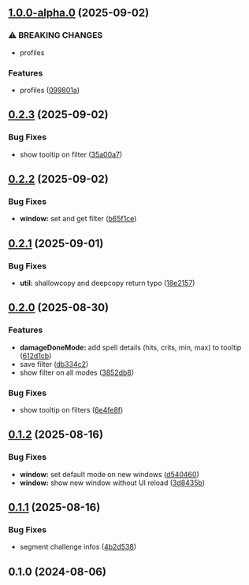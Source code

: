 ## [1.0.0-alpha.0](https://github.com/Jayrgo/DamageMeter/compare/v0.2.3...v1.0.0-alpha.0) (2025-09-02)


### ⚠ BREAKING CHANGES

* profiles

### Features

* profiles ([099801a](https://github.com/Jayrgo/DamageMeter/commit/099801abae8c7bddfd8d17f27190c4ce1ba5ac9f))

## [0.2.3](https://github.com/Jayrgo/DamageMeter/compare/v0.2.2...v0.2.3) (2025-09-02)


### Bug Fixes

* show tooltip on filter ([35a00a7](https://github.com/Jayrgo/DamageMeter/commit/35a00a795498505c7c8d97652bc53836699c600d))

## [0.2.2](https://github.com/Jayrgo/DamageMeter/compare/v0.2.1...v0.2.2) (2025-09-02)


### Bug Fixes

* **window:** set and get filter ([b65f1ce](https://github.com/Jayrgo/DamageMeter/commit/b65f1cee6f1b074e70a2758eb7516ee313a15118))

## [0.2.1](https://github.com/Jayrgo/DamageMeter/compare/v0.2.0...v0.2.1) (2025-09-01)


### Bug Fixes

* **util:** shallowcopy and deepcopy return typo ([18e2157](https://github.com/Jayrgo/DamageMeter/commit/18e215714795e43aacd8b7d882f852c21ccd38ec))

## [0.2.0](https://github.com/Jayrgo/DamageMeter/compare/v0.1.2...v0.2.0) (2025-08-30)


### Features

* **damageDoneMode:** add spell details (hits, crits, min, max) to tooltip ([612d1cb](https://github.com/Jayrgo/DamageMeter/commit/612d1cb1b91691f791586abcf9a2b6e45365d814))
* save filter ([db334c2](https://github.com/Jayrgo/DamageMeter/commit/db334c2aaad066484c36d1c92c7e1f23185aa7c2))
* show filter on all modes ([3852db8](https://github.com/Jayrgo/DamageMeter/commit/3852db8f9f9c5b3c273e620f7bf0e3f07a6d4d91))


### Bug Fixes

* show tooltip on filters ([6e4fe8f](https://github.com/Jayrgo/DamageMeter/commit/6e4fe8f6a5613ad13f7ac4c77fd348111c419c8e))

## [0.1.2](https://github.com/Jayrgo/DamageMeter/compare/v0.1.1...v0.1.2) (2025-08-16)


### Bug Fixes

* **window:** set default mode on new windows ([d540460](https://github.com/Jayrgo/DamageMeter/commit/d5404604ced75050b3c95d3a263fe81815d3c5f2))
* **window:** show new window without UI reload ([3d8435b](https://github.com/Jayrgo/DamageMeter/commit/3d8435bdd437ae5d09f9fea746f19aa3f0840e36))

## [0.1.1](https://github.com/Jayrgo/DamageMeter/compare/v0.1.0...v0.1.1) (2025-08-16)


### Bug Fixes

* segment challenge infos ([4b2d538](https://github.com/Jayrgo/DamageMeter/commit/4b2d53899680241acd15a1100c569e49d5412732))

## 0.1.0 (2024-08-06)

